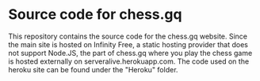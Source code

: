 # Source code for chess.gq
This repository contains the source code for the chess.gq website. Since the main site is hosted on Infinity Free, a static hosting provider that does not support Node.JS, the part of chess.gq where you play the chess game is hosted externally on serveralive.herokuapp.com. The code used on the heroku site can be found under the "Heroku" folder.
